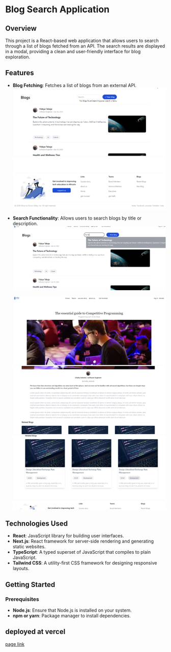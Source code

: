 # Blog Search Application

## Overview

This project is a React-based web application that allows users to search through a list of blogs fetched from an API. The search results are displayed in a modal, providing a clean and user-friendly interface for blog exploration.

## Features

- **Blog Fetching**: Fetches a list of blogs from an external API.
  ![blogs](public/blog.png)
    ![Required Fields](public/footer.png)
- **Search Functionality**: Allows users to search blogs by title or description.
  ![searching](public/search.png)

  ![blog description](public/des.png)
![blog description](public/des2.png)
![blog description](public/des3.png)
<!-- jhdjhs -->
## Technologies Used

- **React**: JavaScript library for building user interfaces.
- **Next.js**: React framework for server-side rendering and generating static websites.
- **TypeScript**: A typed superset of JavaScript that compiles to plain JavaScript.
- **Tailwind CSS**: A utility-first CSS framework for designing responsive layouts.

## Getting Started

### Prerequisites

- **Node.js**: Ensure that Node.js is installed on your system.
- **npm or yarn**: Package manager to install dependencies.

## deployed at vercel
[page link](https://g5-web-assessment-theta.vercel.app/)
